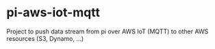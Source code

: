 # pi-aws-iot-mqtt
Project to push data stream from pi over AWS IoT (MQTT) to other AWS resources (S3, Dynamo, ...)
